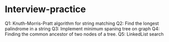 # Interview-practice

Q1: Knuth-Morris-Pratt algorithm for string matching
Q2: Find the longest palindrome in a string
Q3: Implement minimum spaning tree on graph
Q4: Finding the common ancestor of two nodes of a tree.
Q5: LinkedList search

